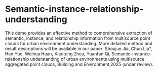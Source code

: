 # Semantic-instance-relationship-understanding

This demo provides an effective method to comprehensive extraction of semantic, instance, and relationship information from multisource point clouds for urban environment understanding. 
More detailed method and result descriptions will be available in our paper:
Shoujun Jia, Chun Liu*, Han Yue, Weihua Huan, Xiaoteng Zhou, Yuanfan Qi, Semantic-instance-relationship understanding of urban environments using multisource aggregated point clouds, Building and Environment,2025 (under review). 
